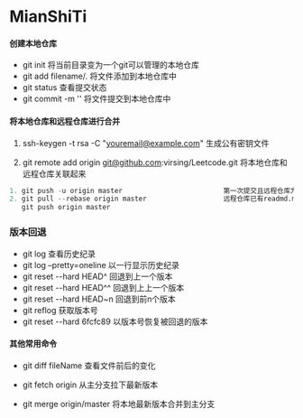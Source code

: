 # MianShiTi

#### 创建本地仓库

- git init                           将当前目录变为一个git可以管理的本地仓库
- git add filename/.       将文件添加到本地仓库中
- git status                      查看提交状态
- git commit -m ''           将文件提交到本地仓库中

#### 将本地仓库和远程仓库进行合并

1.  ssh-keygen -t rsa -C "[youremail@example.com](mailto:youremail@example.com)"           生成公有密钥文件 

2.  git remote add origin  git@github.com:virsing/Leetcode.git      将本地仓库和远程仓库关联起来

   ```py
   1. git push -u origin master                         第一次提交且远程仓库为空
   2. git pull --rebase origin master                   远程仓库已有readmd.md文件
      git push origin master
   ```

### 版本回退

- git log 查看历史纪录
- git log –pretty=oneline 以一行显示历史纪录
- git reset --hard HEAD^ 回退到上一个版本
- git reset --hard HEAD^^ 回退到上上一个版本
- git reset --hard HEAD~n 回退到前n个版本
- git reflog 获取版本号
- git reset --hard 6fcfc89 以版本号恢复被回退的版本

#### 其他常用命令

- git diff fileName 查看文件前后的变化

- git fetch origin 从主分支拉下最新版本

- git merge origin/master 将本地最新版本合并到主分支

  